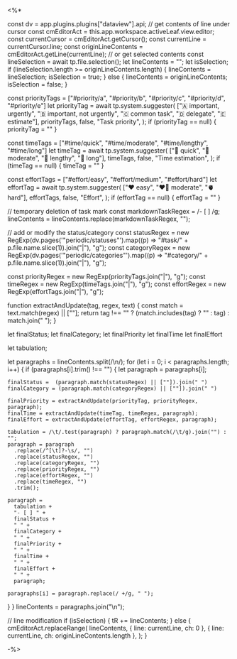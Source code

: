 <%*

const dv = app.plugins.plugins["dataview"].api;
// get contents of line under cursor
const cmEditorAct = this.app.workspace.activeLeaf.view.editor;
const currentCursor = cmEditorAct.getCursor();
const currentLine = currentCursor.line;
const originLineContents = cmEditorAct.getLine(currentLine);
// or get selected contents
const lineSelection = await tp.file.selection();
let lineContents = "";
let isSelection;
if (lineSelection.length >= originLineContents.length) {
  lineContents = lineSelection;
  isSelection = true;
} else {
  lineContents = originLineContents;
  isSelection = false;
}

const priorityTags = ["#priority/a", "#priority/b", "#priority/c", "#priority/d", "#priority/e"]
let priorityTag = await tp.system.suggester(
  ["🇦 important, urgently", "🇧 important, not urgently", "🇨 common task", "🇩 delegate", "🇪 estimate"],
  priorityTags,
  false,
  "Task priority",
);
if (priorityTag == null) { priorityTag = "" }

const timeTags = ["#time/quick", "#time/moderate", "#time/lengthy", "#time/long"]
let timeTag = await tp.system.suggester(
  ["🤏 quick", "🐰 moderate", "🐢 lengthy", "🐌 long"],
  timeTags,
  false,
  "Time estimation",
);
if (timeTag == null) { timeTag = "" }

const effortTags = ["#effort/easy", "#effort/medium", "#effort/hard"]
let effortTag = await tp.system.suggester(
  ["❤ easy", "❤️‍🔥 moderate", "🫀 hard"],
  effortTags,
  false,
  "Effort",
);
if (effortTag == null) { effortTag = "" }

// temporary deletion of task mark
const markdownTaskRegex = /- \[ \] /g;
lineContents = lineContents.replace(markdownTaskRegex, "");

// add or modify the status/category
const statusRegex = new RegExp(dv.pages('"periodic/statuses"').map((p) => "#task/" + p.file.name.slice(1)).join("|"), "g");
const categoryRegex = new RegExp(dv.pages('"periodic/categories"').map((p) => "#category/" + p.file.name.slice(1)).join("|"), "g");

const priorityRegex = new RegExp(priorityTags.join("|"), "g");
const timeRegex = new RegExp(timeTags.join("|"), "g");
const effortRegex = new RegExp(effortTags.join("|"), "g");

function extractAndUpdate(tag, regex, text) {
  const match = text.match(regex) || [""];
  return tag !== "" ? (match.includes(tag) ? "" : tag) : match.join(" ");
}

let finalStatus;
let finalCategory;
let finalPriority
let finalTime
let finalEffort

let tabulation;

let paragraphs = lineContents.split(/\n/);
for (let i = 0; i < paragraphs.length; i++) {
  if (paragraphs[i].trim() !== "") {
    let paragraph = paragraphs[i];
    
    finalStatus =  (paragraph.match(statusRegex) || [""]).join(" ")
    finalCategory = (paragraph.match(categoryRegex) || [""]).join(" ")
    
    finalPriority = extractAndUpdate(priorityTag, priorityRegex, paragraph);
    finalTime = extractAndUpdate(timeTag, timeRegex, paragraph);
    finalEffort = extractAndUpdate(effortTag, effortRegex, paragraph);

    tabulation = /\t/.test(paragraph) ? paragraph.match(/\t/g).join("") : "";
    paragraph = paragraph
      .replace(/^[\t]?-\s/, "")
      .replace(statusRegex, "")
      .replace(categoryRegex, "")
      .replace(priorityRegex, "")
      .replace(effortRegex, "")
      .replace(timeRegex, "")
      .trim();

    paragraph =
      tabulation +
      "- [ ] " +
      finalStatus +
      " " +
      finalCategory +
      " " +
      finalPriority + 
      " " +
      finalTime + 
      " " +
      finalEffort + 
      " " +
      paragraph;

    paragraphs[i] = paragraph.replace(/ +/g, " ");
  }
}
lineContents = paragraphs.join("\n");

// line modification
if (isSelection) {
  tR += lineContents;
} else {
  cmEditorAct.replaceRange(
    lineContents,
    { line: currentLine, ch: 0 },
    { line: currentLine, ch: originLineContents.length },
  );
}

-%>
